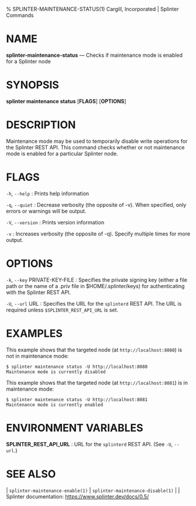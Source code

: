 % SPLINTER-MAINTENANCE-STATUS(1) Cargill, Incorporated | Splinter Commands
<!--
  Copyright 2018-2020 Cargill Incorporated
  Licensed under Creative Commons Attribution 4.0 International License
  https://creativecommons.org/licenses/by/4.0/
-->

NAME
====

**splinter-maintenance-status** — Checks if maintenance mode is enabled for a
Splinter node

SYNOPSIS
========

**splinter maintenance status** \[**FLAGS**\] \[**OPTIONS**\]

DESCRIPTION
===========

Maintenance mode may be used to temporarily disable write operations for the
Splinter REST API. This command checks whether or not maintenance mode is
enabled for a particular Splinter node.

FLAGS
=====

`-h`, `--help`
: Prints help information

`-q`, `--quiet`
: Decrease verbosity (the opposite of -v). When specified, only errors or
  warnings will be output.

`-V`, `--version`
: Prints version information

`-v`
: Increases verbosity (the opposite of -q). Specify multiple times for more
  output.

OPTIONS
=======

`-k`, `--key` PRIVATE-KEY-FILE
: Specifies the private signing key (either a file path or the name of a
  .priv file in $HOME/.splinter/keys) for authenticating with the Splinter REST
  API.

`-U`, `--url` URL
: Specifies the URL for the `splinterd` REST API. The URL is required unless
  `$SPLINTER_REST_API_URL` is set.

EXAMPLES
========
This example shows that the targeted node (at `http://localhost:8080`) is not in
maintenance mode:

```
$ splinter maintenance status -U http://localhost:8080
Maintenance mode is currently disabled
```

This example shows that the targeted node (at `http://localhost:8081`) is in
maintenance mode:

```
$ splinter maintenance status -U http://localhost:8081
Maintenance mode is currently enabled
```

ENVIRONMENT VARIABLES
=====================
**SPLINTER_REST_API_URL**
: URL for the `splinterd` REST API. (See `-U`, `--url`.)

SEE ALSO
========
| `splinter-maintenance-enable(1)`
| `splinter-maintenance-disable(1)`
|
| Splinter documentation: https://www.splinter.dev/docs/0.5/
